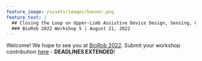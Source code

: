 ```yaml
---
feature_image: /assets/images/banner.png
feature_text: |
  ## Closing the Loop on Upper-Limb Assistive Device Design, Sensing, Control, & Clinical Practice
  ### BioRob 2022 Workshop 5 | August 21, 2022
---
```


Welcome! We hope to see you at [BioRob 2022](http://biorob2022.org/index.php). Submit your workshop contribution [here](https://forms.gle/CvcxT9WST9bdDbU18) - **DEADLINES EXTENDED**!


